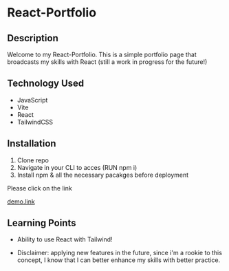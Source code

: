 # React-Portfolio
## Description 
Welcome to my React-Portfolio. This is a simple portfolio page that broadcasts my skills with React (still a work in progress for the future!)

## Technology Used
* JavaScript
* Vite
* React
* TailwindCSS

## Installation
1. Clone repo 
2. Navigate in your CLI to acces (RUN npm i)
3. Install npm & all the necessary pacakges before deployment

Please click on the link

[demo.link]()




## Learning Points

* Ability to use React with Tailwind!

* Disclaimer: applying new features in the future, since i'm a rookie to this concept, I know that I can better enhance my skills with better practice.